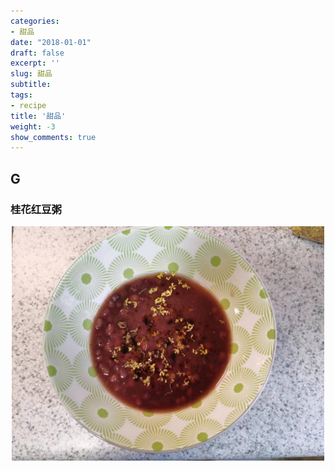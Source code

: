 ```yaml
---
categories:
- 甜品
date: "2018-01-01"
draft: false
excerpt: ''
slug: 甜品
subtitle: 
tags:
- recipe
title: '甜品'
weight: -3
show_comments: true
---
```


## G

### 桂花红豆粥

<div align = center><img src="gui_hua_hong_dou.jpg" alt="桂花红豆粥" width="500"/></div>




